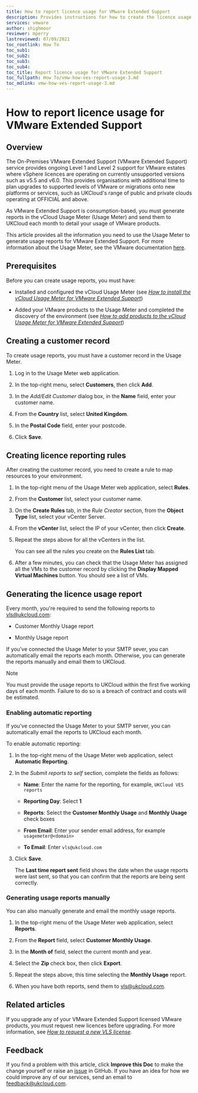```yaml
---
title: How to report licence usage for VMware Extended Support
description: Provides instructions for how to create the licence usage report for VMware Extended Support
services: vmware
author: shighmoor
reviewer: mperry
lastreviewed: 07/09/2021
toc_rootlink: How To
toc_sub1: 
toc_sub2:
toc_sub3:
toc_sub4:
toc_title: Report licence usage for VMware Extended Support
toc_fullpath: How To/vmw-how-ves-report-usage-3.md
toc_mdlink: vmw-how-ves-report-usage-3.md
---
```


# How to report licence usage for VMware Extended Support

## Overview

The On-Premises VMware Extended Support (VMware Extended Support) service provides ongoing Level 1 and Level 2 support for VMware estates where vSphere licences are operating on currently unsupported versions such as v5.5 and v6.0. This provides organisations with additional time to plan upgrades to supported levels of VMware or migrations onto new platforms or services, such as UKCloud's range of public and private clouds operating at OFFICIAL and above.

As VMware Extended Support is consumption-based, you must generate reports in the vCloud Usage Meter (Usage Meter) and send them to UKCloud each month to detail your usage of VMware products.

This article provides all the information you need to use the Usage Meter to generate usage reports for VMware Extended Support. For more information about the Usage Meter, see the VMware documentation [here](https://docs.vmware.com/en/vCloud-Usage-Meter/3.6/com.vmware.vcum.usersguide.doc/GUID-AE1277B2-6B5A-4CAE-832A-DF89C1BD71DC.html).

## Prerequisites

Before you can create usage reports, you must have:

- Installed and configured the vCloud Usage Meter (see [*How to install the vCloud Usage Meter for VMware Extended Support*](vmw-how-ves-install-usage-meter-3.md))

- Added your VMware products to the Usage Meter and completed the discovery of the environment (see [*How to add products to the vCloud Usage Meter for VMware Extended Support*](vmw-how-ves-add-products-3.md))

## Creating a customer record

To create usage reports, you must have a customer record in the Usage Meter.

1. Log in to the Usage Meter web application.

2. In the top-right menu, select **Customers**, then click **Add**.

3. In the _Add/Edit Customer_ dialog box, in the **Name** field, enter your customer name.

4. From the **Country** list, select **United Kingdom**.

5. In the **Postal Code** field, enter your postcode.

6. Click **Save**.

## Creating licence reporting rules

After creating the customer record, you need to create a rule to map resources to your environment.

1. In the top-right menu of the Usage Meter web application, select **Rules**.

2. From the **Customer** list, select your customer name.

3. On the **Create Rules** tab, in the _Rule Creator_ section, from the **Object Type** list, select your vCenter Server.

4. From the **vCenter** list, select the IP of your vCenter, then click **Create**.

5. Repeat the steps above for all the vCenters in the list.

    You can see all the rules you create on the **Rules List** tab.

6. After a few minutes, you can check that the Usage Meter has assigned all the VMs to the customer record by clicking the **Display Mapped Virtual Machines** button. You should see a list of VMs.

## Generating the licence usage report

Every month, you're required to send the following reports to <vls@ukcloud.com>:

- Customer Monthly Usage report

- Monthly Usage report

If you've connected the Usage Meter to your SMTP sever, you can automatically email the reports each month. Otherwise, you can generate the reports manually and email them to UKCloud.

> [!NOTE]
> You must provide the usage reports to UKCloud within the first five working days of each month. Failure to do so is a breach of contract and costs will be estimated.

### Enabling automatic reporting

If you've connected the Usage Meter to your SMTP server, you can automatically email the reports to UKCloud each month.

To enable automatic reporting:

1. In the top-right menu of the Usage Meter web application, select **Automatic Reporting**.

2. In the _Submit reports to self_ section, complete the fields as follows:

    - **Name**: Enter the name for the reporting, for example, `UKCloud VES reports`

    - **Reporting Day**: Select **1**

    - **Reports**: Select the **Customer Monthly Usage** and **Monthly Usage** check boxes

    - **From Email**: Enter your sender email address, for example `usagemeter@<domain>`

    - **To Email**: Enter `vls@ukcloud.com`

3. Click **Save**.

    The **Last time report sent** field shows the date when the usage reports were last sent, so that you can confirm that the reports are being sent correctly.

### Generating usage reports manually

You can also manually generate and email the monthly usage reports.

1. In the top-right menu of the Usage Meter web application, select **Reports**.

2. From the **Report** field, select **Customer Monthly Usage**.

3. In the **Month of** field, select the current month and year.

4. Select the **Zip** check box, then click **Export**.

5. Repeat the steps above, this time selecting the **Monthly Usage** report.

6. When you have both reports, send them to <vls@ukcloud.com>.

## Related articles

If you upgrade any of your VMware Extended Support licensed VMware products, you must request new licences before upgrading. For more information, see [*How to request a new VLS license*](vmw-how-vls-request-licence.md).

## Feedback

If you find a problem with this article, click **Improve this Doc** to make the change yourself or raise an [issue](https://github.com/UKCloud/documentation/issues) in GitHub. If you have an idea for how we could improve any of our services, send an email to <feedback@ukcloud.com>.

